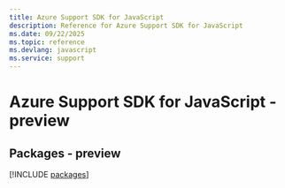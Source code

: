 ```yaml
---
title: Azure Support SDK for JavaScript
description: Reference for Azure Support SDK for JavaScript
ms.date: 09/22/2025
ms.topic: reference
ms.devlang: javascript
ms.service: support
---
```

# Azure Support SDK for JavaScript - preview
## Packages - preview
[!INCLUDE [packages](support-index.md)]